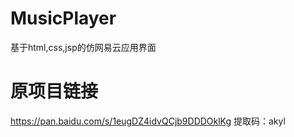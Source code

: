 # MusicPlayer
基于html,css,jsp的仿网易云应用界面

# 原项目链接
https://pan.baidu.com/s/1eugDZ4idvQCjb9DDDOklKg 
提取码：akyl
